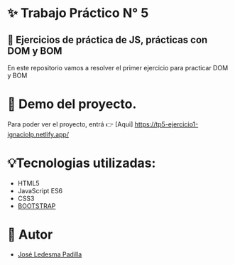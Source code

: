 # ✨ Trabajo Práctico N° 5

## 📓 Ejercicios de práctica de JS, prácticas con DOM y BOM

En este repositorio vamos a resolver el primer ejercicio para practicar DOM y BOM
# 🎇 Demo del proyecto.

Para poder ver el proyecto, entrá 👉 [Aqui] https://tp5-ejercicio1-ignaciolp.netlify.app/

# 💡Tecnologias utilizadas:

- HTML5
- JavaScript ES6
- CSS3
- [BOOTSTRAP](https://getbootstrap.com/docs/5.3/getting-started/introduction/)

# 📢 Autor

- [José Ledesma Padilla](https://github.com/ledesmapadilla)
